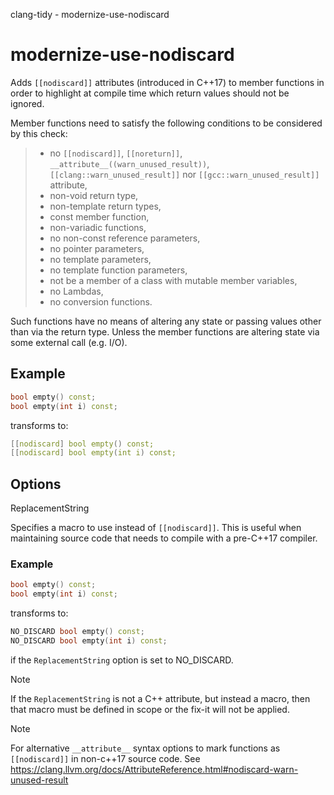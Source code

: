 clang-tidy - modernize-use-nodiscard

</div>

# modernize-use-nodiscard

Adds `[[nodiscard]]` attributes (introduced in C++17) to member
functions in order to highlight at compile time which return values
should not be ignored.

Member functions need to satisfy the following conditions to be
considered by this check:

> - no `[[nodiscard]]`, `[[noreturn]]`,
>   `__attribute__((warn_unused_result))`,
>   `[[clang::warn_unused_result]]` nor `[[gcc::warn_unused_result]]`
>   attribute,
> - non-void return type,
> - non-template return types,
> - const member function,
> - non-variadic functions,
> - no non-const reference parameters,
> - no pointer parameters,
> - no template parameters,
> - no template function parameters,
> - not be a member of a class with mutable member variables,
> - no Lambdas,
> - no conversion functions.

Such functions have no means of altering any state or passing values
other than via the return type. Unless the member functions are altering
state via some external call (e.g. I/O).

## Example

``` c++
bool empty() const;
bool empty(int i) const;
```

transforms to:

``` c++
[[nodiscard] bool empty() const;
[[nodiscard] bool empty(int i) const;
```

## Options

<div class="option">

ReplacementString

Specifies a macro to use instead of `[[nodiscard]]`. This is useful when
maintaining source code that needs to compile with a pre-C++17 compiler.

</div>

### Example

``` c++
bool empty() const;
bool empty(int i) const;
```

transforms to:

``` c++
NO_DISCARD bool empty() const;
NO_DISCARD bool empty(int i) const;
```

if the `ReplacementString` option is set to
<span class="title-ref">NO_DISCARD</span>.

<div class="note">

<div class="title">

Note

</div>

If the `ReplacementString` is not a C++ attribute, but instead a macro,
then that macro must be defined in scope or the fix-it will not be
applied.

</div>

<div class="note">

<div class="title">

Note

</div>

For alternative `__attribute__` syntax options to mark functions as
`[[nodiscard]]` in non-c++17 source code. See
<https://clang.llvm.org/docs/AttributeReference.html#nodiscard-warn-unused-result>

</div>
